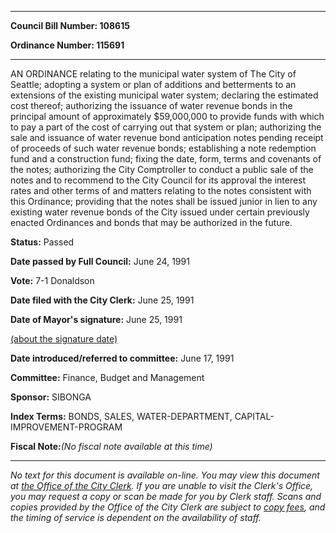 

********

**Council Bill Number: 108615**
   
**Ordinance Number: 115691**
********

 AN ORDINANCE relating to the municipal water system of The City of Seattle; adopting a system or plan of additions and betterments to an extensions of the existing municipal water system; declaring the estimated cost thereof; authorizing the issuance of water revenue bonds in the principal amount of approximately $59,000,000 to provide funds with which to pay a part of the cost of carrying out that system or plan; authorizing the sale and issuance of water revenue bond anticipation notes pending receipt of proceeds of such water revenue bonds; establishing a note redemption fund and a construction fund; fixing the date, form, terms and covenants of the notes; authorizing the City Comptroller to conduct a public sale of the notes and to recommend to the City Council for its approval the interest rates and other terms of and matters relating to the notes consistent with this Ordinance; providing that the notes shall be issued junior in lien to any existing water revenue bonds of the City issued under certain previously enacted Ordinances and bonds that may be authorized in the future.

**Status:** Passed
   
**Date passed by Full Council:** June 24, 1991
   
**Vote:** 7-1 Donaldson
   
**Date filed with the City Clerk:** June 25, 1991
   
**Date of Mayor's signature:** June 25, 1991
   
[(about the signature date)](/~public/approvaldate.htm)
   
   
   
**Date introduced/referred to committee:** June 17, 1991
   
**Committee:** Finance, Budget and Management
   
**Sponsor:** SIBONGA
   
   
**Index Terms:** BONDS, SALES, WATER-DEPARTMENT, CAPITAL-IMPROVEMENT-PROGRAM

**Fiscal Note:**_(No fiscal note available at this time)_
********

_No text for this document is available on-line. You may view this document at [the Office of the City Clerk](http://www.seattle.gov/leg/clerk/contactUs.htm). If you are unable to visit the Clerk's Office, you may request a copy or scan be made for you by Clerk staff. Scans and copies provided by the Office of the City Clerk are subject to [copy fees](http://clerk.seattle.gov/~public/clerkfees.htm), and the timing of service is dependent on the availability of staff._


